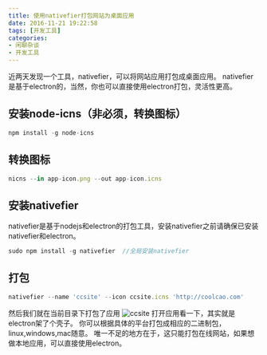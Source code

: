 ```yaml
---
title: 使用nativefier打包网站为桌面应用
date: 2016-11-21 19:22:58
tags: [开发工具]
categories:
- 闲聊杂谈
- 开发工具
---
```


近两天发现一个工具，nativefier，可以将网站应用打包成桌面应用。
nativefier是基于electron的，当然，你也可以直接使用electron打包，灵活性更高。

<!--more-->

## 安装node-icns（非必须，转换图标）
```js
npm install -g node-icns
```

## 转换图标
```js
nicns --in app-icon.png --out app-icon.icns
```

## 安装nativefier
nativefier是基于nodejs和electron的打包工具，安装nativefier之前请确保已安装nativefier和electron。
```js
sudo npm install -g nativefier  //全局安装nativefier
```

## 打包
```js
nativefier --name 'ccsite' --icon ccsite.icns 'http://coolcao.com'
```

然后我们就在当前目录下打包了应用
![ccsite](https://img001-10042971.cos.ap-shanghai.myqcloud.com/blog/websites2app.png)
打开应用看一下，其实就是electron架了个壳子。
你可以根据具体的平台打包成相应的二进制包，linux,windows,mac随意。
唯一不足的地方在于，这只能打包在线网站，如果想做本地应用，可以直接使用electron。
